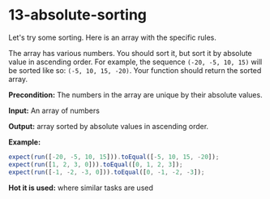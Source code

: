 # 13-absolute-sorting

Let's try some sorting. Here is an array with the specific rules.

The array has various numbers. You should sort it, but sort it by absolute value in ascending order. For example, the sequence `(-20, -5, 10, 15)` will be sorted like so: `(-5, 10, 15, -20)`. Your function should return the sorted array.

**Precondition:** The numbers in the array are unique by their absolute values.

**Input:** An array of numbers

**Output:** array sorted by absolute values in ascending order.

**Example:**

```javascript
expect(run([-20, -5, 10, 15])).toEqual([-5, 10, 15, -20]);
expect(run([1, 2, 3, 0])).toEqual([0, 1, 2, 3]);
expect(run([-1, -2, -3, 0])).toEqual([0, -1, -2, -3]);
```

**Hot it is used:** where similar tasks are used
